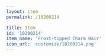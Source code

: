 ```yaml
---
layout: item
permalink: /10200214

title: Item
id: '10200214'
item_name: 'Frost-tipped Charm Hair'
icon_url: 'customize/10200214.png'
---
```

